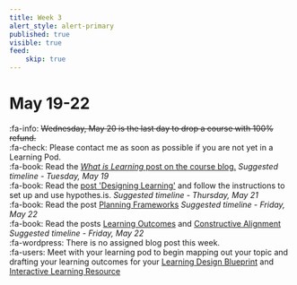 ```yaml
---
title: Week 3
alert_style: alert-primary
published: true
visible: true
feed:
    skip: true
---
```


# May 19-22

:fa-info: ~~Wednesday, May 20 is the last day to drop a course with 100% refund.~~  
:fa-check: Please contact me as soon as possible if you are not yet in a Learning Pod.  
:fa-book: Read the [*What is Learning* post on the course blog.](https://edtechuvic.ca/edci335/what-is-learning/) *Suggested timeline - Tuesday, May 19*  
:fa-book: Read the [post 'Designing Learning'](https://edtechuvic.ca/edci335/designing-learning/) and follow the instructions to set up and use hypothes.is. *Suggested timeline - Thursday, May 21*  
:fa-book: Read the post [Planning Frameworks](https://edtechuvic.ca/edci335/planning-frameworks/) *Suggested timeline - Friday, May 22*  
:fa-book: Read the posts [Learning Outcomes](https://edtechuvic.ca/edci335/learning-outcomes/) and [Constructive Alignment](https://edtechuvic.ca/edci335/constructive-alignment/) *Suggested timeline - Friday, May 22*  
:fa-wordpress: There is no assigned blog post this week.  
:fa-users: Meet with your learning pod to begin mapping out your topic and drafting your learning outcomes for your [Learning Design Blueprint](https://edtechuvic.ca/edci335/learning-design-blueprint/) and [Interactive Learning Resource](https://edtechuvic.ca/edci335/interactive-learning-resource/)  
